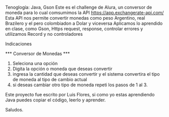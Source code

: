 Tenoglogía: Java, Gson
Este es el challenge de Alura, un conversor de moneda 
para lo cual comsumimos la API https://app.exchangerate-api.com/
Esta API nos permite convertir monedas como peso Argentino, real Brazilero y el pero colombiadon a Dolar y viceversa
Aplicamos lo aprendido en clase, como Gson, Https request, response, controlar errores y utilizamos Record y no controladores

Indicaciones

 *** Conversor de Monedas ***
 1. Seleciona una opción
 2. Digita la opción o moneda que deseas convertir
 3. ingresa la cantidad que deseas convertir y el sistema convertira el tipo de moneda al tipo de cambio actual
 4. si deseas cambiar otro tipo de moneda repeti los pasos de 1 al 3.

Este proyecto fue escrito por Luis Flores, si como yo estas aprendiendo Java puedes copiar el código, leerlo y aprender.

Saludos.
